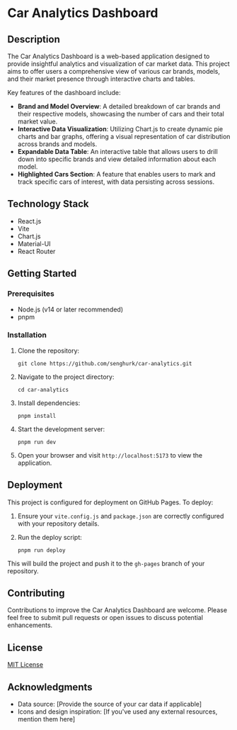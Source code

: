 # Car Analytics Dashboard

## Description

The Car Analytics Dashboard is a web-based application designed to provide insightful analytics and visualization of car market data. This project aims to offer users a comprehensive view of various car brands, models, and their market presence through interactive charts and tables.

Key features of the dashboard include:

- **Brand and Model Overview**: A detailed breakdown of car brands and their respective models, showcasing the number of cars and their total market value.
- **Interactive Data Visualization**: Utilizing Chart.js to create dynamic pie charts and bar graphs, offering a visual representation of car distribution across brands and models.
- **Expandable Data Table**: An interactive table that allows users to drill down into specific brands and view detailed information about each model.
- **Highlighted Cars Section**: A feature that enables users to mark and track specific cars of interest, with data persisting across sessions.

## Technology Stack

- React.js
- Vite
- Chart.js
- Material-UI
- React Router

## Getting Started

### Prerequisites

- Node.js (v14 or later recommended)
- pnpm

### Installation

1. Clone the repository:
   ```
   git clone https://github.com/senghurk/car-analytics.git
   ```

2. Navigate to the project directory:
   ```
   cd car-analytics
   ```

3. Install dependencies:
   ```
   pnpm install
   ```

4. Start the development server:
   ```
   pnpm run dev
   ```

5. Open your browser and visit `http://localhost:5173` to view the application.

## Deployment

This project is configured for deployment on GitHub Pages. To deploy:

1. Ensure your `vite.config.js` and `package.json` are correctly configured with your repository details.

2. Run the deploy script:
   ```
   pnpm run deploy
   ```

This will build the project and push it to the `gh-pages` branch of your repository.

## Contributing

Contributions to improve the Car Analytics Dashboard are welcome. Please feel free to submit pull requests or open issues to discuss potential enhancements.

## License

[MIT License](LICENSE)

## Acknowledgments

- Data source: [Provide the source of your car data if applicable]
- Icons and design inspiration: [If you've used any external resources, mention them here]